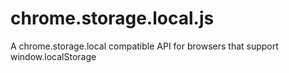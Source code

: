 chrome.storage.local.js
=======================

A chrome.storage.local compatible API for browsers that support window.localStorage

